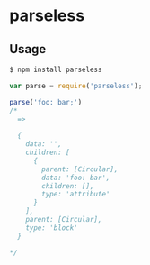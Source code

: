 parseless
=========

Usage
-----

```bash
$ npm install parseless
```

```javascript
var parse = require('parseless');

parse('foo: bar;')
/*
  => 
  
  {
    data: '',
    children: [
      {
        parent: [Circular],
        data: 'foo: bar',
        children: [],
        type: 'attribute'
      }
    ],
    parent: [Circular],
    type: 'block'
  }

*/
```